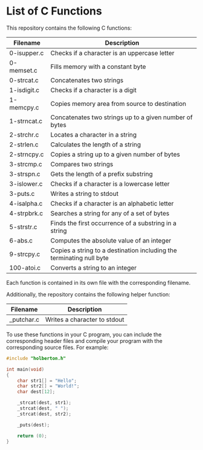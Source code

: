 # List of C Functions

This repository contains the following C functions:

| Filename | Description |
| -------- | ----------- |
| 0-isupper.c | Checks if a character is an uppercase letter |
| 0-memset.c | Fills memory with a constant byte |
| 0-strcat.c | Concatenates two strings |
| 1-isdigit.c | Checks if a character is a digit |
| 1-memcpy.c | Copies memory area from source to destination |
| 1-strncat.c | Concatenates two strings up to a given number of bytes |
| 2-strchr.c | Locates a character in a string |
| 2-strlen.c | Calculates the length of a string |
| 2-strncpy.c | Copies a string up to a given number of bytes |
| 3-strcmp.c | Compares two strings |
| 3-strspn.c | Gets the length of a prefix substring |
| 3-islower.c | Checks if a character is a lowercase letter |
| 3-puts.c | Writes a string to stdout |
| 4-isalpha.c | Checks if a character is an alphabetic letter |
| 4-strpbrk.c | Searches a string for any of a set of bytes |
| 5-strstr.c | Finds the first occurrence of a substring in a string |
| 6-abs.c | Computes the absolute value of an integer |
| 9-strcpy.c | Copies a string to a destination including the terminating null byte |
| 100-atoi.c | Converts a string to an integer |

Each function is contained in its own file with the corresponding filename.

Additionally, the repository contains the following helper function:

| Filename | Description |
| -------- | ----------- |
| _putchar.c | Writes a character to stdout |

To use these functions in your C program, you can include the corresponding header files and compile your program with the corresponding source files. For example:

```c
#include "holberton.h"

int main(void)
{
    char str1[] = "Hello";
    char str2[] = "World!";
    char dest[12];

    _strcat(dest, str1);
    _strcat(dest, " ");
    _strcat(dest, str2);

    _puts(dest);

    return (0);
}

